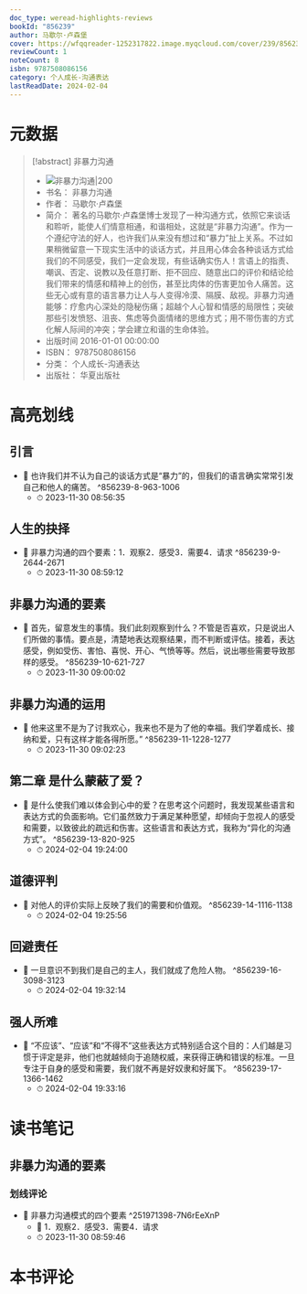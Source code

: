 ```yaml
---
doc_type: weread-highlights-reviews
bookId: "856239"
author: 马歇尔·卢森堡
cover: https://wfqqreader-1252317822.image.myqcloud.com/cover/239/856239/t7_856239.jpg
reviewCount: 1
noteCount: 8
isbn: 9787508086156
category: 个人成长-沟通表达
lastReadDate: 2024-02-04
---
```

# 元数据
> [!abstract] 非暴力沟通
> - ![ 非暴力沟通|200](https://wfqqreader-1252317822.image.myqcloud.com/cover/239/856239/t7_856239.jpg)
> - 书名： 非暴力沟通
> - 作者： 马歇尔·卢森堡
> - 简介： 著名的马歇尔·卢森堡博士发现了一种沟通方式，依照它来谈话和聆听，能使人们情意相通，和谐相处，这就是“非暴力沟通”。作为一个遵纪守法的好人，也许我们从来没有想过和“暴力”扯上关系。不过如果稍微留意一下现实生活中的谈话方式，并且用心体会各种谈话方式给我们的不同感受，我们一定会发现，有些话确实伤人！言语上的指责、嘲讽、否定、说教以及任意打断、拒不回应、随意出口的评价和结论给我们带来的情感和精神上的创伤，甚至比肉体的伤害更加令人痛苦。这些无心或有意的语言暴力让人与人变得冷漠、隔膜、敌视。非暴力沟通能够：疗愈内心深处的隐秘伤痛；超越个人心智和情感的局限性；突破那些引发愤怒、沮丧、焦虑等负面情绪的思维方式；用不带伤害的方式化解人际间的冲突；学会建立和谐的生命体验。
> - 出版时间 2016-01-01 00:00:00
> - ISBN： 9787508086156
> - 分类： 个人成长-沟通表达
> - 出版社： 华夏出版社


# 高亮划线

## 引言


- 📌 也许我们并不认为自己的谈话方式是“暴力”的，但我们的语言确实常常引发自己和他人的痛苦。 ^856239-8-963-1006
    - ⏱ 2023-11-30 08:56:35 
## 人生的抉择


- 📌 非暴力沟通的四个要素：1．观察2．感受3．需要4．请求 ^856239-9-2644-2671
    - ⏱ 2023-11-30 08:59:12 
## 非暴力沟通的要素


- 📌 首先，留意发生的事情。我们此刻观察到什么？不管是否喜欢，只是说出人们所做的事情。要点是，清楚地表达观察结果，而不判断或评估。接着，表达感受，例如受伤、害怕、喜悦、开心、气愤等等。然后，说出哪些需要导致那样的感受。 ^856239-10-621-727
    - ⏱ 2023-11-30 09:00:02 
## 非暴力沟通的运用


- 📌 他来这里不是为了讨我欢心，我来也不是为了他的幸福。我们学着成长、接纳和爱，只有这样才能各得所愿。” ^856239-11-1228-1277
    - ⏱ 2023-11-30 09:02:23 
## 第二章 是什么蒙蔽了爱？


- 📌 是什么使我们难以体会到心中的爱？在思考这个问题时，我发现某些语言和表达方式的负面影响。它们虽然致力于满足某种愿望，却倾向于忽视人的感受和需要，以致彼此的疏远和伤害。这些语言和表达方式，我称为“异化的沟通方式”。 ^856239-13-820-925
    - ⏱ 2024-02-04 19:24:00 
## 道德评判


- 📌 对他人的评价实际上反映了我们的需要和价值观。 ^856239-14-1116-1138
    - ⏱ 2024-02-04 19:25:56 
## 回避责任


- 📌 一旦意识不到我们是自己的主人，我们就成了危险人物。 ^856239-16-3098-3123
    - ⏱ 2024-02-04 19:32:14 
## 强人所难


- 📌 “不应该”、“应该”和“不得不”这些表达方式特别适合这个目的：人们越是习惯于评定是非，他们也就越倾向于追随权威，来获得正确和错误的标准。一旦专注于自身的感受和需要，我们就不再是好奴隶和好属下。 ^856239-17-1366-1462
    - ⏱ 2024-02-04 19:33:16 
# 读书笔记

## 非暴力沟通的要素

### 划线评论
- 📌 非暴力沟通模式的四个要素  ^251971398-7N6rEeXnP
    - 💭 1．观察2．感受3．需要4．请求
    - ⏱ 2023-11-30 08:59:46
   
# 本书评论
